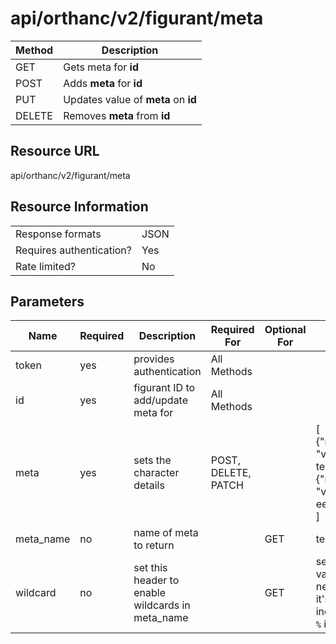 # api/orthanc/v2/figurant/meta

| Method | Description                         |
| ------ | ----------------------------------- |
| GET    | Gets meta for **id**                |
| POST   | Adds **meta** for **id**            |
| PUT    | Updates value of **meta** on **id** |
| DELETE | Removes **meta** from **id**        |


## Resource URL
api/orthanc/v2/figurant/meta

## Resource Information
|                          |      |
| ------------------------ | ---- |
| Response formats         | JSON |
| Requires authentication? | Yes  |
| Rate limited?            | No   |

## Parameters
| Name      | Required | Description                                      | Required For        | Optional For | Example                                                                                             |
| --------- | -------- | ------------------------------------------------ | ------------------- | ------------ | --------------------------------------------------------------------------------------------------- |
| token     | yes      | provides authentication                          | All Methods         |              |                                                                                                     |
| id        | yes      | figurant ID to add/update meta for               | All Methods         |              |                                                                                                     |
| meta      | yes      | sets the character details                       | POST, DELETE, PATCH |              | [</br>{"name":"test", "value":"eerste test"},</br>{"name":"test1", "value":"nog een test123"}</br>] |
| meta_name | no       | name of meta to return                           |                     | GET          | test                                                                                                |
| wildcard  | no       | set this header to enable wildcards in meta_name |                     | GET          | set this variable. value not needed. Once it's set, you can include wildcard `%` in meta_name       |
